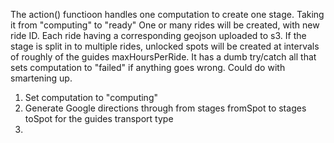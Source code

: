 The action() functioon handles one computation to create one stage. Taking it from "computing" to "ready"
One or many rides will be created, with new ride ID. Each ride having a corresponding geojson uploaded to s3. 
If the stage is split in to multiple rides, unlocked spots will be created at intervals of roughly of the guides maxHoursPerRide.
It has a dumb try/catch all that sets computation to "failed" if anything goes wrong. Could do with smartening up. 

1. Set computation to "computing"
2. Generate Google directions through from stages fromSpot to stages toSpot for the guides transport type
3. 